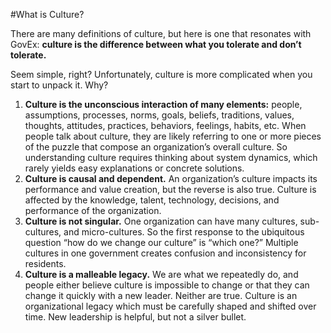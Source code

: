 #What is Culture?

There are many definitions of culture, but here is one that resonates with GovEx: **culture is the difference between what you tolerate and don’t tolerate.**

Seem simple, right? Unfortunately, culture is more complicated when you start to unpack it. Why?

1. **Culture is the unconscious interaction of many elements:** people, assumptions, processes, norms, goals, beliefs, traditions, values, thoughts, attitudes, practices, behaviors, feelings, habits, etc. When people talk about culture, they are likely referring to one or more pieces of the puzzle that compose an organization’s overall culture. So understanding culture requires thinking about system dynamics, which rarely yields easy explanations or concrete solutions. 
2. **Culture is causal and dependent.** An organization’s culture impacts its performance and value creation, but the reverse is also true. Culture is affected by the knowledge, talent, technology, decisions, and performance of the organization.
3. **Culture is not singular.** One organization can have many cultures, sub-cultures, and micro-cultures. So the first response to the ubiquitous question “how do we change our culture” is “which one?” Multiple cultures in one government creates confusion and inconsistency for residents. 
4. **Culture is a malleable legacy.** We are what we repeatedly do, and people either believe culture is impossible to change or that they can change it quickly with a new leader. Neither are true. Culture is an organizational legacy which must be carefully shaped and shifted over time. New leadership is helpful, but not a silver bullet. 
